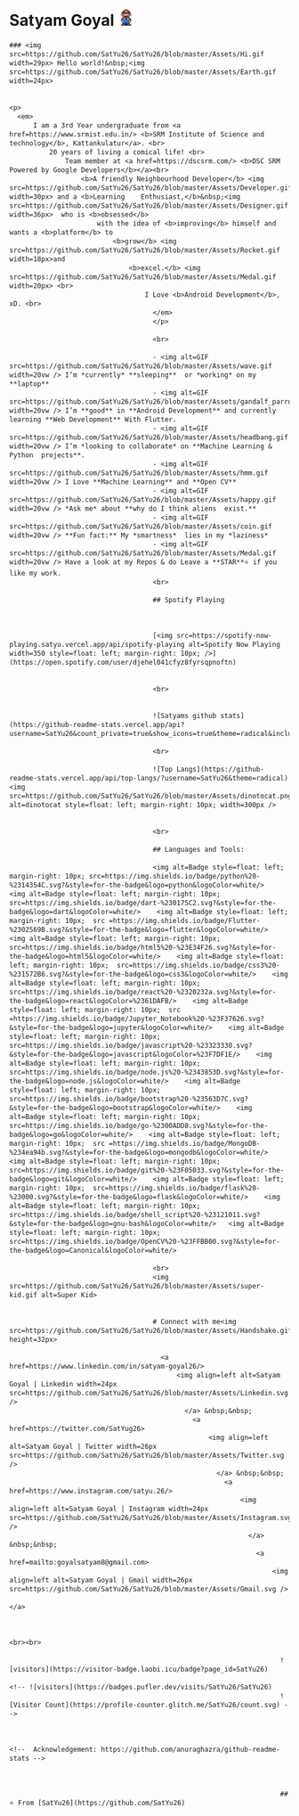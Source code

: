 # Satyam Goyal&nbsp;<img src=https://github.com/SatYu26/SatYu26/blob/master/Assets/Mario_Hello_Big.gif width=30px>


<!-- 
    &nbsp; [![HitCount](http://hits.dwyl.com/SatYu26/SatYu26.svg)](http://hits.dwyl.com/SatYu26/SatYu26) 
    -->

    ### <img src=https://github.com/SatYu26/SatYu26/blob/master/Assets/Hi.gif width=29px> Hello world!&nbsp;<img src=https://github.com/SatYu26/SatYu26/blob/master/Assets/Earth.gif width=24px>


    <p>
      <em>
          I am a 3rd Year undergraduate from <a href=https://www.srmist.edu.in/> <b>SRM Institute of Science and technology</b>, Kattankulatur</a>. <br>
              20 years of living a comical life! <br>
                  Team member at <a href=https://dscsrm.com/> <b>DSC SRM Powered by Google Developers</b></a><br>
                      <b>A friendly Neighbourhood Developer</b> <img src=https://github.com/SatYu26/SatYu26/blob/master/Assets/Developer.gif width=30px> and a <b>Learning    Enthusiast,</b>&nbsp;<img src=https://github.com/SatYu26/SatYu26/blob/master/Assets/Designer.gif width=36px>  who is <b>obsessed</b>
                          with the idea of <b>improving</b> himself and wants a <b>platform</b> to 
                              <b>grow</b> <img src=https://github.com/SatYu26/SatYu26/blob/master/Assets/Rocket.gif width=18px>and 
                                  <b>excel.</b> <img src=https://github.com/SatYu26/SatYu26/blob/master/Assets/Medal.gif width=20px> <br>
                                      I Love <b>Android Development</b>, xD. <br>
                                        </em>  
                                        </p>

                                        <br>

                                        - <img alt=GIF src=https://github.com/SatYu26/SatYu26/blob/master/Assets/wave.gif width=20vw /> I’m *currently* **sleeping**  or *working* on my **laptop** ‍
                                        - <img alt=GIF src=https://github.com/SatYu26/SatYu26/blob/master/Assets/gandalf_parrot.gif width=20vw /> I’m **good** in **Android Development** and currently learning **Web Development** With Flutter.
                                        - <img alt=GIF src=https://github.com/SatYu26/SatYu26/blob/master/Assets/headbang.gif width=20vw /> I’m *looking to collaborate* on **Machine Learning & Python  projects**.
                                        - <img alt=GIF src=https://github.com/SatYu26/SatYu26/blob/master/Assets/hmm.gif width=20vw /> I Love **Machine Learning** and **Open CV**
                                        - <img alt=GIF src=https://github.com/SatYu26/SatYu26/blob/master/Assets/happy.gif width=20vw /> *Ask me* about **why do I think aliens  exist.**
                                        - <img alt=GIF src=https://github.com/SatYu26/SatYu26/blob/master/Assets/coin.gif width=20vw /> **Fun fact:** My *smartness*  lies in my *laziness* 
                                        - <img alt=GIF src=https://github.com/SatYu26/SatYu26/blob/master/Assets/Medal.gif width=20vw /> Have a look at my Repos & do Leave a **STAR**⭐️ if you like my work‍.
                                        <br>

                                        ## Spotify Playing 



                                        [<img src=https://spotify-now-playing.satyu.vercel.app/api/spotify-playing alt=Spotify Now Playing width=350 style=float: left; margin-right: 10px; />](https://open.spotify.com/user/djehel041cfyz8fyrsqpnoftn)


                                        <br>


                                        ![Satyams github stats](https://github-readme-stats.vercel.app/api?username=SatYu26&count_private=true&show_icons=true&theme=radical&include_all_commits=true)

                                        <br>

                                        ![Top Langs](https://github-readme-stats.vercel.app/api/top-langs/?username=SatYu26&theme=radical)<img src=https://github.com/SatYu26/SatYu26/blob/master/Assets/dinotocat.png alt=dinotocat style=float: left; margin-right: 10px; width=300px />


                                        <br>

                                        ## Languages and Tools:

                                        <img alt=Badge style=float: left; margin-right: 10px; src=https://img.shields.io/badge/python%20-%2314354C.svg?&style=for-the-badge&logo=python&logoColor=white/>    <img alt=Badge style=float: left; margin-right: 10px;  src=https://img.shields.io/badge/dart-%230175C2.svg?&style=for-the-badge&logo=dart&logoColor=white/>    <img alt=Badge style=float: left; margin-right: 10px;  src =https://img.shields.io/badge/Flutter-%2302569B.svg?&style=for-the-badge&logo=flutter&logoColor=white/>    <img alt=Badge style=float: left; margin-right: 10px;  src=https://img.shields.io/badge/html5%20-%23E34F26.svg?&style=for-the-badge&logo=html5&logoColor=white/>    <img alt=Badge style=float: left; margin-right: 10px;  src=https://img.shields.io/badge/css3%20-%231572B6.svg?&style=for-the-badge&logo=css3&logoColor=white/>    <img alt=Badge style=float: left; margin-right: 10px; src=https://img.shields.io/badge/react%20-%2320232a.svg?&style=for-the-badge&logo=react&logoColor=%2361DAFB/>    <img alt=Badge style=float: left; margin-right: 10px;  src =https://img.shields.io/badge/Jupyter_Notebook%20-%23F37626.svg?&style=for-the-badge&logo=jupyter&logoColor=white/>    <img alt=Badge style=float: left; margin-right: 10px;  src=https://img.shields.io/badge/javascript%20-%23323330.svg?&style=for-the-badge&logo=javascript&logoColor=%23F7DF1E/>    <img alt=Badge style=float: left; margin-right: 10px;  src=https://img.shields.io/badge/node.js%20-%2343853D.svg?&style=for-the-badge&logo=node.js&logoColor=white/>    <img alt=Badge style=float: left; margin-right: 10px;  src=https://img.shields.io/badge/bootstrap%20-%23563D7C.svg?&style=for-the-badge&logo=bootstrap&logoColor=white/>    <img alt=Badge style=float: left; margin-right: 10px; src=https://img.shields.io/badge/go-%2300ADD8.svg?&style=for-the-badge&logo=go&logoColor=white/>    <img alt=Badge style=float: left; margin-right: 10px;  src =https://img.shields.io/badge/MongoDB-%234ea94b.svg?&style=for-the-badge&logo=mongodb&logoColor=white/>    <img alt=Badge style=float: left; margin-right: 10px;  src=https://img.shields.io/badge/git%20-%23F05033.svg?&style=for-the-badge&logo=git&logoColor=white/>    <img alt=Badge style=float: left; margin-right: 10px;  src=https://img.shields.io/badge/flask%20-%23000.svg?&style=for-the-badge&logo=flask&logoColor=white/>    <img alt=Badge style=float: left; margin-right: 10px;  src=https://img.shields.io/badge/shell_script%20-%23121011.svg?&style=for-the-badge&logo=gnu-bash&logoColor=white/>   <img alt=Badge style=float: left; margin-right: 10px;  src=https://img.shields.io/badge/OpenCV%20-%23FFBB00.svg?&style=for-the-badge&logo=Canonical&logoColor=white/>

                                        <br>
                                        <img src=https://github.com/SatYu26/SatYu26/blob/master/Assets/super-kid.gif alt=Super Kid>


                                        # Connect with me<img src=https://github.com/SatYu26/SatYu26/blob/master/Assets/Handshake.gif height=32px>

                                          <a href=https://www.linkedin.com/in/satyam-goyal26/>
                                              <img align=left alt=Satyam Goyal | Linkedin width=24px src=https://github.com/SatYu26/SatYu26/blob/master/Assets/Linkedin.svg />
                                                </a> &nbsp;&nbsp;
                                                  <a href=https://twitter.com/SatYug26>
                                                      <img align=left alt=Satyam Goyal | Twitter width=26px src=https://github.com/SatYu26/SatYu26/blob/master/Assets/Twitter.svg />
                                                        </a> &nbsp;&nbsp;
                                                          <a href=https://www.instagram.com/satyu.26/>
                                                              <img align=left alt=Satyam Goyal | Instagram width=24px src=https://github.com/SatYu26/SatYu26/blob/master/Assets/Instagram.svg />
                                                                </a> &nbsp;&nbsp;
                                                                  <a href=mailto:goyalsatyam8@gmail.com>
                                                                      <img align=left alt=Satyam Goyal | Gmail width=26px src=https://github.com/SatYu26/SatYu26/blob/master/Assets/Gmail.svg />
                                                                        </a>


                                                                        <br><br>

                                                                        ![visitors](https://visitor-badge.laobi.icu/badge?page_id=SatYu26)
                                                                        <!-- ![visitors](https://badges.pufler.dev/visits/SatYu26/SatYu26)
                                                                        ![Visitor Count](https://profile-counter.glitch.me/SatYu26/count.svg) -->


                                                                        <!--  Acknowledgement: https://github.com/anuraghazra/github-readme-stats -->



                                                                        ## ⭐️ From [SatYu26](https://github.com/SatYu26)
                                                                        
